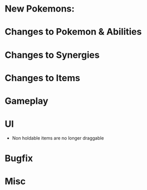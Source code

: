 # New Pokemons:

# Changes to Pokemon & Abilities

# Changes to Synergies

# Changes to Items

# Gameplay

# UI

- Non holdable items are no longer draggable

# Bugfix

# Misc
